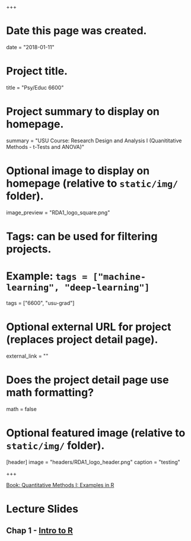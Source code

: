 +++
# Date this page was created.
date = "2018-01-11"

# Project title.
title = "Psy/Educ 6600"

# Project summary to display on homepage.
summary = "USU Course: Research Design and Analysis I (Quanititative Methods - t-Tests and ANOVA)"

# Optional image to display on homepage (relative to `static/img/` folder).
image_preview = "RDA1_logo_square.png"

# Tags: can be used for filtering projects.
# Example: `tags = ["machine-learning", "deep-learning"]`
tags = ["6600", "usu-grad"]

# Optional external URL for project (replaces project detail page).
external_link = ""

# Does the project detail page use math formatting?
math = false

# Optional featured image (relative to `static/img/` folder).
[header]
image = "headers/RDA1_logo_header.png"
caption = "testing"

+++

[Book: Quantitative Methods I: Examples in R](https://sarbearschwartz.github.io/Quant_I/)


# Lecture Slides


## Chap 1 - [Intro to R](http://tysonbarrett.com/EDUC-6600/Slides/00_Ch1_Intro.html#1)


